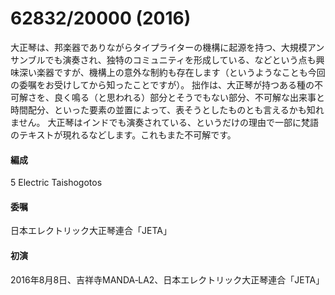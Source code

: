 # 62832/20000 (2016)

大正琴は、邦楽器でありながらタイプライターの機構に起源を持つ、大規模アンサンブルでも演奏され、独特のコミュニティを形成している、などという点も興味深い楽器ですが、機構上の意外な制約も存在します（というようなことも今回の委嘱をお受けしてから知ったことですが）。
拙作は、大正琴が持つある種の不可解さを、良く鳴る（と思われる）部分とそうでもない部分、不可解な出来事と時間配分、といった要素の並置によって、表そうとしたものとも言えるかも知れません。
大正琴はインドでも演奏されている、というだけの理由で一部に梵語のテキストが現れるなどします。これもまた不可解です。

#### 編成
5 Electric Taishogotos
#### 委嘱
日本エレクトリック大正琴連合「JETA」
#### 初演
2016年8月8日、吉祥寺MANDA‐LA2、日本エレクトリック大正琴連合「JETA」
